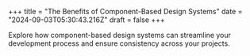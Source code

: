+++
title = "The Benefits of Component-Based Design Systems"
date = "2024-09-03T05:30:43.216Z"
draft = false
+++

  Explore how component-based design systems can streamline your development process and ensure consistency across your projects.
        